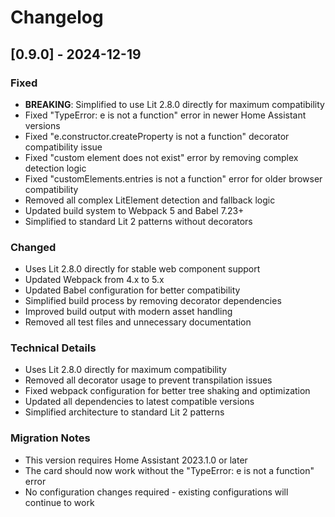 # Changelog

## [0.9.0] - 2024-12-19

### Fixed
- **BREAKING**: Simplified to use Lit 2.8.0 directly for maximum compatibility
- Fixed "TypeError: e is not a function" error in newer Home Assistant versions
- Fixed "e.constructor.createProperty is not a function" decorator compatibility issue
- Fixed "custom element does not exist" error by removing complex detection logic
- Fixed "customElements.entries is not a function" error for older browser compatibility
- Removed all complex LitElement detection and fallback logic
- Updated build system to Webpack 5 and Babel 7.23+
- Simplified to standard Lit 2 patterns without decorators

### Changed
- Uses Lit 2.8.0 directly for stable web component support
- Updated Webpack from 4.x to 5.x
- Updated Babel configuration for better compatibility
- Simplified build process by removing decorator dependencies
- Improved build output with modern asset handling
- Removed all test files and unnecessary documentation

### Technical Details
- Uses Lit 2.8.0 directly for maximum compatibility
- Removed all decorator usage to prevent transpilation issues
- Fixed webpack configuration for better tree shaking and optimization
- Updated all dependencies to latest compatible versions
- Simplified architecture to standard Lit 2 patterns

### Migration Notes
- This version requires Home Assistant 2023.1.0 or later
- The card should now work without the "TypeError: e is not a function" error
- No configuration changes required - existing configurations will continue to work

